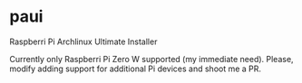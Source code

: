 # paui
Raspberri Pi Archlinux Ultimate Installer

Currently only Raspberri Pi Zero W supported (my immediate need).  Please, modify adding support for additional Pi devices and shoot me a PR.
